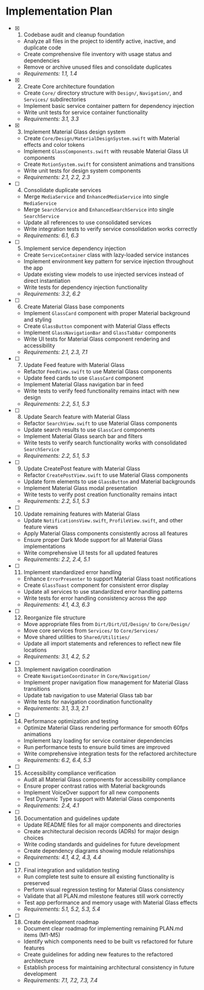 # Implementation Plan

- [x] 1. Codebase audit and cleanup foundation





  - Analyze all files in the project to identify active, inactive, and duplicate code
  - Create comprehensive file inventory with usage status and dependencies
  - Remove or archive unused files and consolidate duplicates
  - _Requirements: 1.1, 1.4_

- [x] 2. Create Core architecture foundation





  - Create `Core/` directory structure with `Design/`, `Navigation/`, and `Services/` subdirectories
  - Implement basic service container pattern for dependency injection
  - Write unit tests for service container functionality
  - _Requirements: 3.1, 3.3_

- [x] 3. Implement Material Glass design system
  - Create `Core/Design/MaterialDesignSystem.swift` with Material effects and color tokens
  - Implement `GlassComponents.swift` with reusable Material Glass UI components
  - Create `MotionSystem.swift` for consistent animations and transitions
  - Write unit tests for design system components
  - _Requirements: 2.1, 2.2, 2.3_

- [ ] 4. Consolidate duplicate services
  - Merge `MediaService` and `EnhancedMediaService` into single `MediaService`
  - Merge `SearchService` and `EnhancedSearchService` into single `SearchService`
  - Update all references to use consolidated services
  - Write integration tests to verify service consolidation works correctly
  - _Requirements: 6.1, 6.3_

- [ ] 5. Implement service dependency injection
  - Create `ServiceContainer` class with lazy-loaded service instances
  - Implement environment key pattern for service injection throughout the app
  - Update existing view models to use injected services instead of direct instantiation
  - Write tests for dependency injection functionality
  - _Requirements: 3.2, 6.2_

- [ ] 6. Create Material Glass base components
  - Implement `GlassCard` component with proper Material background and styling
  - Create `GlassButton` component with Material Glass effects
  - Implement `GlassNavigationBar` and `GlassTabBar` components
  - Write UI tests for Material Glass component rendering and accessibility
  - _Requirements: 2.1, 2.3, 7.1_

- [ ] 7. Update Feed feature with Material Glass
  - Refactor `FeedView.swift` to use Material Glass components
  - Update feed cards to use `GlassCard` component
  - Implement Material Glass navigation bar in feed
  - Write tests to verify feed functionality remains intact with new design
  - _Requirements: 2.2, 5.1, 5.3_

- [ ] 8. Update Search feature with Material Glass
  - Refactor `SearchView.swift` to use Material Glass components
  - Update search results to use `GlassCard` components
  - Implement Material Glass search bar and filters
  - Write tests to verify search functionality works with consolidated `SearchService`
  - _Requirements: 2.2, 5.1, 5.3_

- [ ] 9. Update CreatePost feature with Material Glass
  - Refactor `CreatePostView.swift` to use Material Glass components
  - Update form elements to use `GlassButton` and Material backgrounds
  - Implement Material Glass modal presentation
  - Write tests to verify post creation functionality remains intact
  - _Requirements: 2.2, 5.1, 5.3_

- [ ] 10. Update remaining features with Material Glass
  - Update `NotificationsView.swift`, `ProfileView.swift`, and other feature views
  - Apply Material Glass components consistently across all features
  - Ensure proper Dark Mode support for all Material Glass implementations
  - Write comprehensive UI tests for all updated features
  - _Requirements: 2.2, 2.4, 5.1_

- [ ] 11. Implement standardized error handling
  - Enhance `ErrorPresenter` to support Material Glass toast notifications
  - Create `GlassToast` component for consistent error display
  - Update all services to use standardized error handling patterns
  - Write tests for error handling consistency across the app
  - _Requirements: 4.1, 4.3, 6.3_

- [ ] 12. Reorganize file structure
  - Move appropriate files from `Dirt/Dirt/UI/Design/` to `Core/Design/`
  - Move core services from `Services/` to `Core/Services/`
  - Move shared utilities to `Shared/Utilities/`
  - Update all import statements and references to reflect new file locations
  - _Requirements: 3.1, 4.2, 5.2_

- [ ] 13. Implement navigation coordination
  - Create `NavigationCoordinator` in `Core/Navigation/`
  - Implement proper navigation flow management for Material Glass transitions
  - Update tab navigation to use Material Glass tab bar
  - Write tests for navigation coordination functionality
  - _Requirements: 3.1, 3.3, 2.1_

- [ ] 14. Performance optimization and testing
  - Optimize Material Glass rendering performance for smooth 60fps animations
  - Implement lazy loading for service container dependencies
  - Run performance tests to ensure build times are improved
  - Write comprehensive integration tests for the refactored architecture
  - _Requirements: 6.2, 6.4, 5.3_

- [ ] 15. Accessibility compliance verification
  - Audit all Material Glass components for accessibility compliance
  - Ensure proper contrast ratios with Material backgrounds
  - Implement VoiceOver support for all new components
  - Test Dynamic Type support with Material Glass components
  - _Requirements: 2.4, 4.1_

- [ ] 16. Documentation and guidelines update
  - Update README files for all major components and directories
  - Create architectural decision records (ADRs) for major design choices
  - Write coding standards and guidelines for future development
  - Create dependency diagrams showing module relationships
  - _Requirements: 4.1, 4.2, 4.3, 4.4_

- [ ] 17. Final integration and validation testing
  - Run complete test suite to ensure all existing functionality is preserved
  - Perform visual regression testing for Material Glass consistency
  - Validate that all PLAN.md milestone features still work correctly
  - Test app performance and memory usage with Material Glass effects
  - _Requirements: 5.1, 5.2, 5.3, 5.4_

- [ ] 18. Create development roadmap
  - Document clear roadmap for implementing remaining PLAN.md items (M1-M5)
  - Identify which components need to be built vs refactored for future features
  - Create guidelines for adding new features to the refactored architecture
  - Establish process for maintaining architectural consistency in future development
  - _Requirements: 7.1, 7.2, 7.3, 7.4_